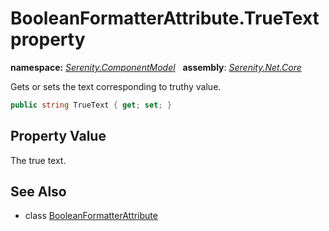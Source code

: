 # BooleanFormatterAttribute.TrueText property
**namespace:** *[Serenity.ComponentModel](../../README.md#serenity.componentmodel-namespace)*   **assembly**: *[Serenity.Net.Core](../../README.md)*

Gets or sets the text corresponding to truthy value.

```csharp
public string TrueText { get; set; }
```

## Property Value

The true text.

## See Also

* class [BooleanFormatterAttribute](../BooleanFormatterAttribute.md)